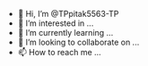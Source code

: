 - 👋 Hi, I’m @TPpitak5563-TP
- 👀 I’m interested in ...
- 🌱 I’m currently learning ...
- 💞️ I’m looking to collaborate on ...
- 📫 How to reach me ...

<!---
TPpitak5563-TP/TPpitak5563-TP is a ✨ special ✨ repository because its `README.md` (this file) appears on your GitHub profile.
You can click the Preview link to take a look at your changes.
--->
